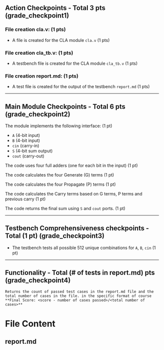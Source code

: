 ## Action Checkpoints - Total 3 pts (grade_checkpoint1)

### File creation cla.v: (1 pts)
   - A file is created for the CLA module `cla.v` (1 pts)

### File creation cla_tb.v: (1 pts)
   - A testbench file is created for the CLA module `cla_tb.v` (1 pts)

### File creation report.md: (1 pts)
   - A test file is created for the output of the testbench `report.md` (1 pts)

---

## Main Module Checkpoints - Total 6 pts (grade_checkpoint2)

The module implements the following interface: (1 pt)
- `A` (4-bit input)
- `B` (4-bit input)
- `cin` (carry-in)
- `S` (4-bit sum output)
- `cout` (carry-out)

The code uses four full adders (one for each bit in the input) (1 pt)

The code calculates the four Generate (G) terms (1 pt)

The code calculates the four Propagate (P) terms (1 pt)

The code calculates the Carry terms based on G terms, P terms and previous carry (1 pt)

The code returns the final sum using `S` and `cout` ports. (1 pt)

---

## Testbench Comprehensiveness checkpoints - Total (1 pt) (grade_checkpoint3)

- The testbench tests all possible 512 unique combinations for `A`, `B`, `cin` (1 pt)


---

## Functionality - Total (# of tests in report.md) pts (grade_checkpoint4)
    Returns the count of passed test cases in the report.md file and the total number of cases in the file. in the specific format of course **Final Score: <score - number of cases passed>/<total number of cases>**

# File Content

## report.md